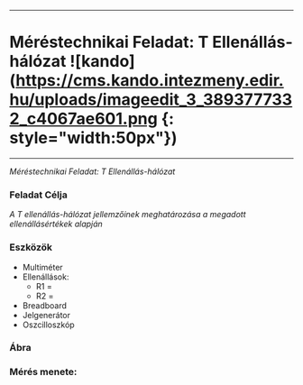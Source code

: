 ***
# Méréstechnikai Feladat: T Ellenállás-hálózat ![kando](https://cms.kando.intezmeny.edir.hu/uploads/imageedit_3_3893777332_c4067ae601.png {: style="width:50px"}) 

 
***
*Méréstechnikai Feladat: T Ellenállás-hálózat*
### Feladat Célja  
*A T ellenállás-hálózat jellemzőinek meghatározása a megadott ellenállásértékek alapján*
### Eszközök

- Multiméter    
- Ellenállások:
  - R1 =
  - R2 =
- Breadboard
- Jelgenerátor
- Oszcilloszkóp
### Ábra 




### Mérés menete:
